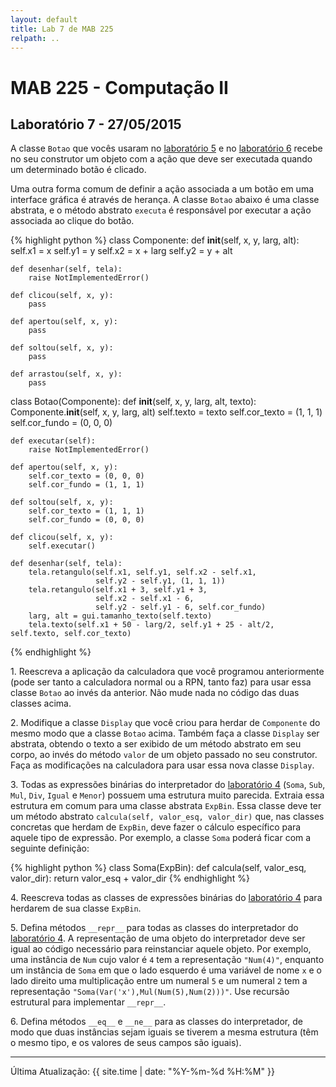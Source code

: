 ```yaml
---
layout: default
title: Lab 7 de MAB 225
relpath: ..
---
```


MAB 225 - Computação II
=======================

Laboratório 7 - 27/05/2015
--------------------------

A classe `Botao` que vocês usaram no [laboratório 5](lab5.html) e no [laboratório 6](lab6.html)
recebe no seu construtor um objeto com a ação que deve ser executada quando um
determinado botão é clicado.

Uma outra forma comum de definir a ação associada a um botão em uma interface gráfica é
através de herança. A classe `Botao` abaixo é uma classe abstrata, e o método abstrato
`executa` é responsável por executar a ação associada ao clique do botão.

{% highlight python %}
class Componente:
    def __init__(self, x, y, larg, alt):
        self.x1 = x
        self.y1 = y
        self.x2 = x + larg
        self.y2 = y + alt
        
    def desenhar(self, tela):
        raise NotImplementedError()

    def clicou(self, x, y):
        pass

    def apertou(self, x, y):
        pass

    def soltou(self, x, y):
        pass

    def arrastou(self, x, y):
        pass

class Botao(Componente):
    def __init__(self, x, y, larg, alt, texto):
        Componente.__init__(self, x, y, larg, alt)
        self.texto = texto
        self.cor_texto = (1, 1, 1)
        self.cor_fundo = (0, 0, 0)

    def executar(self):
        raise NotImplementedError()
        
    def apertou(self, x, y):
        self.cor_texto = (0, 0, 0)
        self.cor_fundo = (1, 1, 1)

    def soltou(self, x, y):
        self.cor_texto = (1, 1, 1)
        self.cor_fundo = (0, 0, 0)

    def clicou(self, x, y):
        self.executar()

    def desenhar(self, tela):
        tela.retangulo(self.x1, self.y1, self.x2 - self.x1,
                       self.y2 - self.y1, (1, 1, 1))
        tela.retangulo(self.x1 + 3, self.y1 + 3,
                       self.x2 - self.x1 - 6,
                       self.y2 - self.y1 - 6, self.cor_fundo)
        larg, alt = gui.tamanho_texto(self.texto)
        tela.texto(self.x1 + 50 - larg/2, self.y1 + 25 - alt/2, self.texto, self.cor_texto)
{% endhighlight %}

1\. Reescreva a aplicação da calculadora que você programou anteriormente (pode ser tanto a calculadora normal ou a 
RPN, tanto faz) para usar essa classe `Botao` ao invés da anterior. Não mude nada no código das duas
classes acima.

2\. Modifique a classe `Display` que você criou para herdar de `Componente` do mesmo modo que a classe `Botao`
acima. Também faça a classe `Display` ser abstrata, obtendo o texto a ser exibido de um método abstrato em seu
corpo, ao invés do método `valor` de um objeto passado no seu construtor. Faça as modificações na calculadora
para usar essa nova classe `Display`.

3\. Todas as expressões binárias do interpretador do [laboratório 4](lab4.html) (`Soma`, `Sub`, `Mul`, `Div`,
`Igual` e `Menor`) possuem uma estrutura muito parecida. Extraia essa estrutura em comum para uma classe abstrata
`ExpBin`. Essa classe deve ter um método abstrato `calcula(self, valor_esq, valor_dir)` que, nas classes concretas
que herdam de `ExpBin`, deve fazer o cálculo específico para aquele tipo de expressão. Por exemplo, a classe `Soma`
poderá ficar com a seguinte definição:

{% highlight python %}
class Soma(ExpBin):
    def calcula(self, valor_esq, valor_dir):
        return valor_esq + valor_dir
{% endhighlight %}

4\. Reescreva todas as classes de expressões binárias do [laboratório 4](lab4.html) para herdarem de sua classe `ExpBin`.

5\. Defina métodos `__repr__` para todas as classes do interpretador do [laboratório 4](lab4.html). A representação de uma
objeto do interpretador deve ser igual ao código necessário para reinstanciar aquele objeto. Por exemplo, uma instância de
`Num` cujo valor é `4` tem a representação `"Num(4)"`, enquanto um instância de `Soma` em que o lado esquerdo é uma
variável de nome `x` e o lado direito uma multiplicação entre um numeral `5` e um numeral `2` tem a representação
`"Soma(Var('x'),Mul(Num(5),Num(2)))"`. Use recursão estrutural para implementar `__repr__`.

6\. Defina métodos `__eq__` e `__ne__` para as classes do interpretador, de modo que duas instâncias sejam iguais se
tiverem a mesma estrutura (têm o mesmo tipo, e os valores de seus campos são iguais).

* * * * *

Última Atualização: {{ site.time | date: "%Y-%m-%d %H:%M" }}

